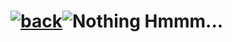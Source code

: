 # [![back](https://cdn.discordapp.com/emojis/887168885747511396?size=32)](https://dxrpy.github.io/Dxrpys-Garbage-Website)![`Nothing`](https://cdn.discordapp.com/attachments/584355797366997002/889386862916014090/nothing.png) Hmmm...
<html lang="en">
<head>
 <meta charset="UTF-8">
 <title>Snake</title>
 
 <style>
 canvas {
 display: block;
 position: absolute;
 border: 5px solid  #000000;
 margin: auto;
 top: 0;
 bottom: 0;
 right: 0;
 left: 0;
 }
 </style>
</head>
<body>
<script>
var
COLS = 26,
ROWS = 26,
EMPTY = 0,
SNAKE = 1,
FRUIT = 2,
LEFT  = 0,
UP    = 1,
RIGHT = 2,
DOWN  = 3,
KEY_LEFT  = 37,
KEY_UP    = 38,
KEY_RIGHT = 39,
KEY_DOWN  = 40,
canvas,   
ctx,   
keystate, 
frames,   
score;   
 
grid = {
 
 width: null,  
 height: null, 
 _grid: null,  
 
 
 init: function(d, c, r) {
 this.width = c;
 this.height = r;
 
 this._grid = [];
 for (var x=0; x < c; x++) {
 this._grid.push([]);
 for (var y=0; y < r; y++) {
 this._grid[x].push(d);
 }
 }
 },
 
 
 set: function(val, x, y) {
 this._grid[x][y] = val;
 },
 
 
 get: function(x, y) {
 return this._grid[x][y];
 }
}
 
 
snake = {
 
 direction: null, 
 last: null, 
 _queue: null, 
 
 
 init: function(d, x, y) {
 this.direction = d;
 
 this._queue = [];
 this.insert(x, y);
 },
 
 
 insert: function(x, y) {
 
 this._queue.unshift({x:x, y:y});
 this.last = this._queue[0];
 },
 
 
 remove: function() {
 
 return this._queue.pop();
 }
};
 
 
function setFood() {
 var empty = [];
 
 for (var x=0; x < grid.width; x++) {
 for (var y=0; y < grid.height; y++) {
 if (grid.get(x, y) === EMPTY) {
 empty.push({x:x, y:y});
 }
 }
 }
 
 var randpos = empty[Math.round(Math.random()*(empty.length - 1))];
 grid.set(FRUIT, randpos.x, randpos.y);
}
 
 
function main() {
 
 canvas = document.createElement("canvas");
 canvas.width = COLS*20;
 canvas.height = ROWS*20;
 ctx = canvas.getContext("2d");
 
 document.body.appendChild(canvas);
 
 
 ctx.font = "12px Helvetica";
 
 frames = 0;
 keystate = {};
 
 document.addEventListener("keydown", function(evt) {
 keystate[evt.keyCode] = true;
 });
 document.addEventListener("keyup", function(evt) {
 delete keystate[evt.keyCode];
 });
 
 
 init();
 loop();
}
 
 
function init() {
 score = 0;
 
 grid.init(EMPTY, COLS, ROWS);
 
 var sp = {x:Math.floor(COLS/2), y:ROWS-1};
 snake.init(UP, sp.x, sp.y);
 grid.set(SNAKE, sp.x, sp.y);
 
 setFood();
}
 
 
function loop() {
 update();
 draw();
 
 window.requestAnimationFrame(loop, canvas);
}
 
 
function update() {
 frames++;
 
 
 if (keystate[KEY_LEFT] && snake.direction !== RIGHT) {
 snake.direction = LEFT;
 }
 if (keystate[KEY_UP] && snake.direction !== DOWN) {
 snake.direction = UP;
 }
 if (keystate[KEY_RIGHT] && snake.direction !== LEFT) {
 snake.direction = RIGHT;
 }
 if (keystate[KEY_DOWN] && snake.direction !== UP) {
 snake.direction = DOWN;
 }
 
 
 if (frames%7 === 0) {
 
 var nx = snake.last.x;
 var ny = snake.last.y;
 
 
 switch (snake.direction) {
 case LEFT:
 nx--;
 break;
 case UP:
 ny--;
 break;
 case RIGHT:
 nx++;
 break;
 case DOWN:
 ny++;
 break;
 }
 
 
 if (0 > nx || nx > grid.width-1  ||
 0 > ny || ny > grid.height-1 ||
 grid.get(nx, ny) === SNAKE
 ) {
 return init();
 }
 
 if (grid.get(nx, ny) === FRUIT) {
 
 score++;
 setFood();
 } else {
 
 var tail = snake.remove();
 grid.set(EMPTY, tail.x, tail.y);
 }
 
 grid.set(SNAKE, nx, ny);
 snake.insert(nx, ny);
 }
}
 
 
function draw() {
 
 var tw = canvas.width/grid.width;
 var th = canvas.height/grid.height;
 
 for (var x=0; x < grid.width; x++) {
 for (var y=0; y < grid.height; y++) {
 
 switch (grid.get(x, y)) {
 case EMPTY:
 ctx.fillStyle = "#393939";
 break;
 case SNAKE:
 ctx.fillStyle = "#3BC519";
 break;
 case FRUIT:
 ctx.fillStyle = "#E51313";
 break;
 }
 ctx.fillRect(x*tw, y*th, tw, th);
 }
 }
 
 ctx.fillStyle = "#000";
 ctx.fillText("SCORE: " + score, 10, canvas.height-10);
}
 
 
main();
</script>
</body>
</html>
